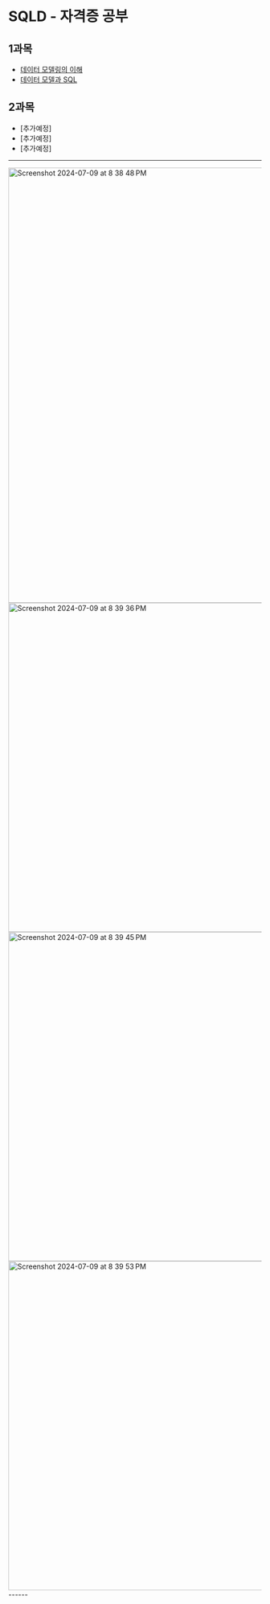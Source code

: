 # SQLD - 자격증 공부

## 1과목
- [데이터 모델링의 이해](https://github.com/xoxlo/SQLD/blob/main/1%EA%B3%BC%EB%AA%A9/%EB%8D%B0%EC%9D%B4%ED%84%B0%20%EB%AA%A8%EB%8D%B8%EB%A7%81%EC%9D%98%20%EC%9D%B4%ED%95%B4.md)
- [데이터 모델과 SQL](https://github.com/xoxlo/SQLD/blob/main/1%EA%B3%BC%EB%AA%A9/%EB%8D%B0%EC%9D%B4%ED%84%B0%20%EB%AA%A8%EB%8D%B8%EA%B3%BC%20SQL.md)
## 2과목
- [추가예정]
- [추가예정]
- [추가예정]

------
<img width="866" alt="Screenshot 2024-07-09 at 8 38 48 PM" src="https://github.com/xoxlo/SQLD/assets/46445480/20ae94c0-7da9-4d81-b494-97c905a475f6">
<img width="655" alt="Screenshot 2024-07-09 at 8 39 36 PM" src="https://github.com/xoxlo/SQLD/assets/46445480/79777b81-a6a9-4e0c-8d50-24e47e2b65b9">
<img width="655" alt="Screenshot 2024-07-09 at 8 39 45 PM" src="https://github.com/xoxlo/SQLD/assets/46445480/19a9c959-b996-48fd-90d0-90072530c98c">
<img width="655" alt="Screenshot 2024-07-09 at 8 39 53 PM" src="https://github.com/xoxlo/SQLD/assets/46445480/a5a31160-272d-43a2-a742-855dc3607295">
------

